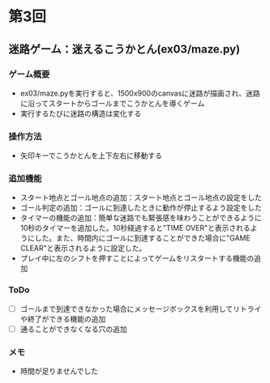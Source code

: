 # 第3回
## 迷路ゲーム：迷えるこうかとん(ex03/maze.py)
### ゲーム概要
- ex03/maze.pyを実行すると、1500x900のcanvasに迷路が描画され、迷路に沿ってスタートからゴールまでこうかとんを導くゲーム
- 実行するたびに迷路の構造は変化する
### 操作方法
- 矢印キーでこうかとんを上下左右に移動する
### 追加機能
- スタート地点とゴール地点の追加：スタート地点とゴール地点の設定をした
- ゴール判定の追加：ゴールに到達したときに動作が停止するよう設定をした
- タイマーの機能の追加：簡単な迷路でも緊張感を味わうことができるように10秒のタイマーを追加した。10秒経過すると"TIME OVER"と表示されるようにした。また、時間内にゴールに到達することができた場合に"GAME CLEAR"と表示されるように設定した。
- プレイ中に左のシフトを押すことによってゲームをリスタートする機能の追加
### ToDo
- [ ] ゴールまで到達できなかった場合にメッセージボックスを利用してリトライや終了ができる機能の追加
- [ ] 通ることができなくなる穴の追加
### メモ
- 時間が足りませんでした
